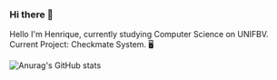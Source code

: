 ### Hi there 👋

<!--
**HenriqueChenWyden/HenriqueChenWyden** is a ✨ _special_ ✨ repository because its `README.md` (this file) appears on your GitHub profile.

Here are some ideas to get you started:

- 🔭 I’m currently working on ...
- 🌱 I’m currently learning ...
- 👯 I’m looking to collaborate on ...
- 🤔 I’m looking for help with ...
- 💬 Ask me about ...
- 📫 How to reach me: ...
- 😄 Pronouns: ...
- ⚡ Fun fact: ...
-->

Hello I'm Henrique, currently studying Computer Science on UNIFBV.
<br>Current Project: Checkmate System. 🖥️

![Anurag's GitHub stats](https://github-readme-stats.vercel.app/api?username=HenriqueChenWyden&theme=gotham&show_icons=true)
